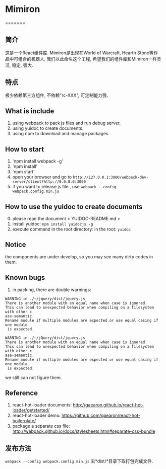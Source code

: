﻿# Mimiron
=======

简介
------
这是一个React组件库.
Mimiron是出现在World of Warcraft, Hearth Stone等作品中可组合的机器人, 我们以此命名这个工程, 希望我们的组件库和Mimiron一样灵活, 稳定, 强大.

特点
------
极少依赖第三方组件, 不依赖"rc-XXX", 可定制能力强.

What is include
------
1. using webpack to pack js files and run debug server.
2. using yuidoc to create documents.
3. using npm to download and manage packages.

How to start
------
1. 'npm install webpack -g'
2. 'npm install' 
3. 'npm start'
4.  open your browser and go to `http://127.0.0.1:3000/webpack-dev-server/client?http://0.0.0.0:3000`
5. if you want to release js file , use `webpack --config webpack.config.min.js`

How to use the yuidoc to create documents
------
0. please read the document < YUIDOC-README.md > 
1. install yuidoc: `npm install yuidocjs -g`
2. execute command in the root directory: in the root: `yuidoc`

Notice
------
the components are under develop, so you may see many dirty codes in them.

Known bugs
------
1. in packing, there are double warnings: 
```
WARNING in ./~/jquery/dist/jquery.js
There is another module with an equal name when case is ignored.
This can lead to unexpected behavior when compiling on a filesystem with other c
ase-semantic.
Rename module if multiple modules are expected or use equal casing if one module
 is expected.

WARNING in ./~/jQuery/dist/jquery.js
There is another module with an equal name when case is ignored.
This can lead to unexpected behavior when compiling on a filesystem with other c
ase-semantic.
Rename module if multiple modules are expected or use equal casing if one module
 is expected.
 ```
 we still can not figure them.


Reference
--------
1. react-hot-loader documents: http://gaearon.github.io/react-hot-loader/getstarted/
2. react-hot-loader demo: https://github.com/gaearon/react-hot-boilerplate/
3. package a separate css file: http://webpack.github.io/docs/stylesheets.html#separate-css-bundle

发布方法
-------
`webpack --config webpack.config.min.js` 去*dist/*目录下取打包完成文件.